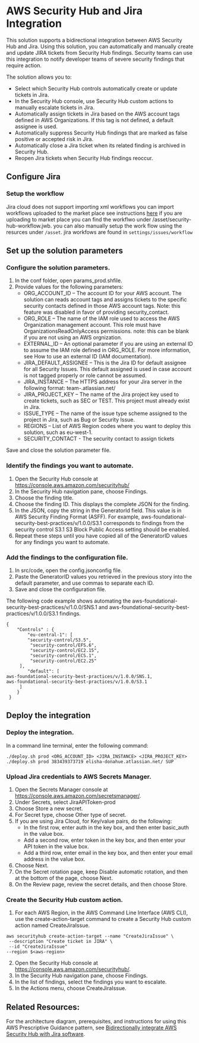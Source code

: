 
# AWS Security Hub and Jira Integration

This solution supports a bidirectional integration between AWS Security Hub and Jira. Using this solution, you can automatically and manually create and update JIRA tickets from Security Hub findings. 
Security teams can use this integration to notify developer teams of severe security findings that require action. 

The solution allows you to:

- Select which Security Hub controls automatically create or update tickets in Jira.
- In the Security Hub console, use Security Hub custom actions to manually escalate tickets in Jira.
- Automatically assign tickets in Jira based on the AWS account tags defined in AWS Organizations. If this tag is not defined, a default assignee is used.
- Automatically suppress Security Hub findings that are marked as false positive or accepted risk in Jira.
- Automatically close a Jira ticket when its related finding is archived in Security Hub.
- Reopen Jira tickets when Security Hub findings reoccur.

## Configure Jira
### Setup the workflow
Jira cloud does not support importing xml workflows you can import workflows uploaded to the market place see instructions [here](https://developer.atlassian.com/platform/marketplace/knowledge-base/how-do-i-import-a-workflow-into-a-jira-cloud-instance/)
if you are uploading to market place you can find the workflwo under /asset/security-hub-workflow.jwb. you can also manually setup the work flow using the resurces under `/asset`. jira workfows are found in `settings/issues/workflow`

## Set up the solution parameters
### Configure the solution parameters.
1. In the conf folder, open params_prod.shfile.
2. Provide values for the following parameters:
    * ORG_ACCOUNT_ID – The account ID for your AWS account. The solution can reads account tags and assigns tickets to the specific security contacts defined in those AWS account tags. Note: this feature was disabled in favor of providing security_contact.
    * ORG_ROLE – The name of the IAM role used to access the AWS Organization management account. This role must have OrganizationsReadOnlyAccess permissions. note: this can be blank if you are not using an AWS orgnization.
    * EXTERNAL_ID – An optional parameter if you are using an external ID to assume the IAM role defined in ORG_ROLE. For more information, see How to use an external ID (IAM documentation).
    * JIRA_DEFAULT_ASSIGNEE – This is the Jira ID for default assignee for all Security Issues. This default assigned is used in case account is not tagged properly or role cannot be assumed.
    * JIRA_INSTANCE – The HTTPS address for your Jira server in the following format: team-<team-id>.atlassian.net/
    * JIRA_PROJECT_KEY – The name of the Jira project key used to create tickets, such as SEC or TEST. This project must already exist in Jira. 
    * ISSUE_TYPE –  The name of the issue type scheme assigned to the project in Jira, such as Bug or Security Issue.
    * REGIONS – List of AWS Region codes where you want to deploy this solution, such as eu-west-1.
    * SECURITY_CONTACT - The security contact to assign tickets

Save and close the solution parameter file.

### Identify the findings you want to automate.
1. Open the Security Hub console at https://console.aws.amazon.com/securityhub/
2. In the Security Hub navigation pane, choose Findings.
2. Choose the finding title.
3. Choose the finding ID. This displays the complete JSON for the finding.
4. In the JSON, copy the string in the GeneratorId field. This value is in AWS Security Finding Format (ASFF). For example, aws-foundational-security-best-practices/v/1.0.0/S3.1 corresponds to findings from the security control S3.1 S3 Block Public Access setting should be enabled.
5. Repeat these steps until you have copied all of the GeneratorID values for any findings you want to automate.

### Add the findings to the configuration file.
1. In src/code, open the config.jsonconfig file.
2. Paste the GeneratorID values you retrieved in the previous story into the default parameter, and use commas to separate each ID.
3. Save and close the configuration file.

The following code example shows automating the aws-foundational-security-best-practices/v/1.0.0/SNS.1 and aws-foundational-security-best-practices/v/1.0.0/S3.1 findings.
```
{
    "Controls" : {
        "eu-central-1": [
        "security-control/S3.5",
         "security-control/EFS.6",
         "security-control/EC2.15",
         "security-control/ECS.1",
         "security-control/EC2.25"
     ],
        "default": [
aws-foundational-security-best-practices/v/1.0.0/SNS.1,
aws-foundational-security-best-practices/v/1.0.0/S3.1
     ]
    } 
 }
```
## Deploy the integration
### Deploy the integration.
In a command line terminal, enter the following command:
```
./deploy.sh prod <ORG_ACCOUNT_ID> <JIRA_INSTANCE> <JIRA_PROJECT_KEY>
./deploy.sh prod 383439373719 elisha-donahue.atlassian.net/ SUP
```
### Upload Jira credentials to AWS Secrets Manager.
1. Open the Secrets Manager console at https://console.aws.amazon.com/secretsmanager/.
2. Under Secrets, select JiraAPIToken-prod
3. Choose Store a new secret.
4. For Secret type, choose Other type of secret.
5. If you are using Jira Cloud, for Key/value pairs, do the following:
    * In the first row, enter auth in the key box, and then enter basic_auth in the value box.
    * Add a second row, enter token in the key box, and then enter your API token in the value box.
    * Add a third row, enter email in the key box, and then enter your email address in the value box.
6. Choose Next.
7. On the Secret rotation page, keep Disable automatic rotation, and then at the bottom of the page, choose Next.
8. On the Review page, review the secret details, and then choose Store.

### Create the Security Hub custom action.
1. For each AWS Region, in the AWS Command Line Interface (AWS CLI), use the create-action-target command to create a Security Hub custom action named CreateJiraIssue.
```
aws securityhub create-action-target --name "CreateJiraIssue" \
 --description "Create ticket in JIRA" \
 --id "CreateJiraIssue"
--region $<aws-region>
```
2. Open the Security Hub console at https://console.aws.amazon.com/securityhub/.
3. In the Security Hub navigation pane, choose Findings.
4. In the list of findings, select the findings you want to escalate.
5. In the Actions menu, choose CreateJiraIssue.

## Related Resources:
For the architecture diagram, prerequisites, and instructions for using this AWS Prescriptive Guidance pattern, see [Bidirectionally integrate AWS Security Hub with Jira software](https://docs.aws.amazon.com/prescriptive-guidance/latest/patterns/bidirectionally-integrate-aws-security-hub-with-jira-software.html).